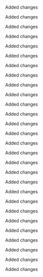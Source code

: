 Added changes

Added changes

Added changes

Added changes

Added changes

Added changes

Added changes

Added changes

Added changes

Added changes

Added changes

Added changes

Added changes

Added changes

Added changes

Added changes

Added changes

Added changes

Added changes

Added changes

Added changes

Added changes

Added changes

Added changes

Added changes

Added changes

Added changes

Added changes

